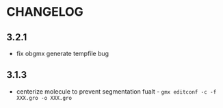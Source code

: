 # CHANGELOG

## 3.2.1

* fix obgmx generate tempfile bug


## 3.1.3


* centerize molecule to prevent segmentation fualt
        - `gmx editconf -c -f XXX.gro -o XXX.gro`
